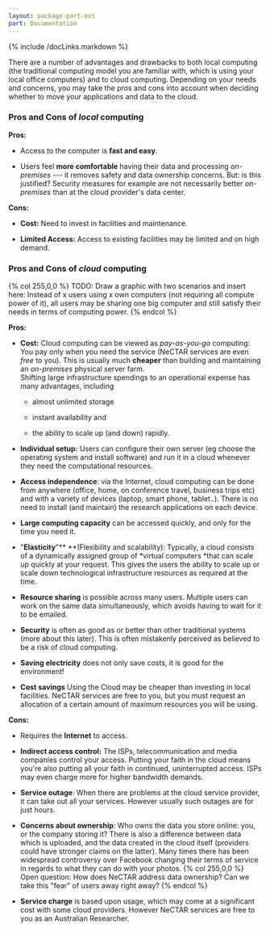 ```yaml
---
layout: package-part-ext
part: Documentation
---
```


{% include /docLinks.markdown %}

There are a number of advantages and drawbacks to both local computing (the traditional computing model you are familiar with, which is using your local office computers) and to cloud computing. Depending on your needs and concerns, you may take the pros and cons into account when deciding whether to move your applications and data to the cloud.

### Pros and Cons of ***local*** computing

**Pros:**

+ Access to the computer is **fast and easy**.

+ Users feel **more comfortable** having their data and processing *on-premises* --- it removes safety and data ownership concerns. But: is this justified? Security measures for example are not necessarily better *on-premises* than at the cloud provider's data center.

**Cons:**

- **Cost:** Need to invest in facilities and maintenance.

- **Limited Access:** Access to existing facilities may be limited and on high demand. 


### Pros and Cons of ***cloud*** computing
    
{% col 255,0,0 %} TODO: Draw a graphic with two scenarios and insert here: Instead of x users using x own computers (not requiring all compute power of it), all users may be sharing one big computer and still satisfy their needs in terms of computing power.
{% endcol %}

**Pros:**

+ **Cost:** Cloud computing can be viewed as *pay-as-you-go* computing:  You pay only when you need the service (NeCTAR services are even *free* to you). This is usually much **cheaper** than building and maintaining an *on-premises* physical server farm.     
    Shifting large infrastructure spendings to an operational expense has many advantages, including     
    * almost unlimited storage

    * instant availability and 
    
    * the ability to scale up (and down) rapidly.    

+ **Individual setup:** Users can configure their own server (eg choose the operating system and install software) and run it in a cloud whenever they need the computational resources.

+ **Access independence**: via the Internet, cloud computing can be done from anywhere (office, home, on conference travel, business trips etc) and with a variety of devices (laptop, smart phone, tablet..). There is no need to install (and maintain) the research applications on each device.

+ **Large computing capacity** can be accessed quickly, and only for the time you need it.

+ "**Elasticity**"** **(Flexibility and scalability): Typically, a cloud consists of a dynamically assigned group of *virtual computers *that can scale up quickly at your request. This gives the users the ability to scale up or scale down technological infrastructure resources as required at the time.

+ **Resource sharing** is possible across many users. Multiple users can work on the same data simultaneously, which avoids having to wait for it to be emailed.

+ **Security** is often as good as or better than other traditional systems (more about this later). This is often mistakenly perceived as believed to be a risk of cloud computing.

+ **Saving electricity** does not only save costs, it is good for the environment!

+ **Cost savings** Using the Cloud may be cheaper than investing in local facilities. NeCTAR services are free to you, but you must request an allocation of a certain amount of maximum resources you will be using.

**Cons:**

- Requires the **Internet** to access.

- **Indirect access control:** The ISPs, telecommunication and media companies control your access. Putting your faith in the cloud means you're also putting all your faith in continued, uninterrupted access. ISPs may even charge more for higher bandwidth demands.

- **Service outage**: When there are problems at the cloud service provider, it can take out all your services. However usually such outages are for just hours.

- **Concerns about ownership**: Who owns the data you store online: you, or the company storing it? There is also a difference between data which is uploaded, and the data created in the cloud itself (providers could have stronger claims on the latter). 
Many times there has been widespread controversy over Facebook changing their terms of service in regards to what they can do with your photos.
{% col 255,0,0 %} 
Open question: How does NeCTAR address data ownership? Can we take this "fear" of users away right away?
{% endcol %}

- **Service charge** is based upon usage, which may come at a significant cost with some cloud providers. However NeCTAR services are free to you as an Australian Researcher.



